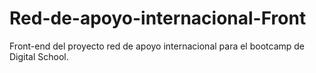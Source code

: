 # Red-de-apoyo-internacional-Front
Front-end del proyecto red de apoyo internacional para el bootcamp de Digital School.
